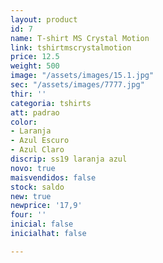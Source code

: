 ```yaml
---
layout: product
id: 7
name: T-shirt MS Crystal Motion
link: tshirtmscrystalmotion
price: 12.5
weight: 500
image: "/assets/images/15.1.jpg"
sec: "/assets/images/7777.jpg"
thir: ''
categoria: tshirts
att: padrao
color:
- Laranja
- Azul Escuro
- Azul Claro
discrip: ss19 laranja azul
novo: true
maisvendidos: false
stock: saldo
new: true
newprice: '17,9'
four: ''
inicial: false
inicialhat: false

---
```

